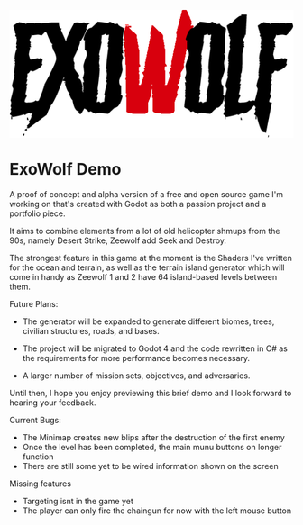 <p align="center">
    <img src="menus/main_menu/images/title.png" title="ExoWolf Title" align="center">
</p>

# ExoWolf Demo

​A proof of concept and alpha version of a free and open source game I'm working on that's created with Godot ​as both a passion project and a portfolio piece.

It aims to combine elements from a lot of old helicopter shmups from the 90s, namely Desert Strike, Zeewolf add Seek and Destroy.

The strongest feature in this game at the moment is the Shaders I've written for the ocean and terrain, as well as the terrain island generator which will come in handy as Zeewolf 1 and 2 have 64 island-based levels between them. 

Future Plans:

- The generator will be expanded to generate different biomes, trees, civilian structures, roads, and bases.

- The project will be migrated to Godot 4 and the code rewritten in C# as the requirements for more performance becomes necessary. 

- A larger number of mission sets, objectives, and adversaries.

Until then, I hope you enjoy previewing this brief demo and I look forward to hearing your feedback. 

Current Bugs:
- The Minimap creates new blips after the destruction of the first enemy
- Once the level has been completed, the main munu buttons on longer function
- There are still some yet to be wired information shown on the screen

Missing features
- Targeting isnt in the game yet
- The player can only fire the chaingun for now with the left mouse button
 